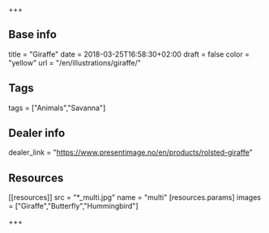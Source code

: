 +++

## Base info
title = "Giraffe"
date = 2018-03-25T16:58:30+02:00
draft = false
color = "yellow"
url = "/en/illustrations/giraffe/"

## Tags
tags = ["Animals","Savanna"]

## Dealer info
dealer_link = "https://www.presentimage.no/en/products/rolsted-giraffe"

## Resources
[[resources]]
  src = "*_multi.jpg"
  name = "multi"
 [resources.params]
    images = ["Giraffe","Butterfly","Hummingbird"]

+++
